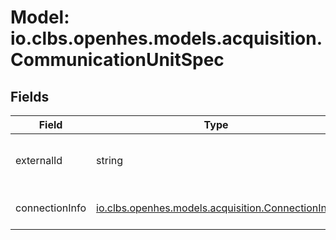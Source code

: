 # Model: io.clbs.openhes.models.acquisition.CommunicationUnitSpec

## Fields

| Field | Type | Description |
| --- | --- | --- |
| externalId | string | The external identifier of the communication unit. |
| connectionInfo | [io.clbs.openhes.models.acquisition.ConnectionInfo](model-io-clbs-openhes-models-acquisition-connectioninfo.md) | The connection info. |

